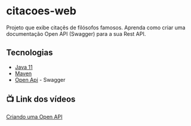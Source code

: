# citacoes-web

  Projeto que exibe citaçẽs de filósofos famosos. Aprenda como criar uma documentação Open API (Swagger) para a sua Rest API.
  
  
  ## Tecnologias

- [Java 11](https://youtu.be/_NCt_82M0MA)
- [Maven](https://youtu.be/edF1G8RYDTU)
- [Open Api](https://www.openapis.org/) - Swagger



## 📺 Link dos vídeos

 [Criando uma Open API]()
